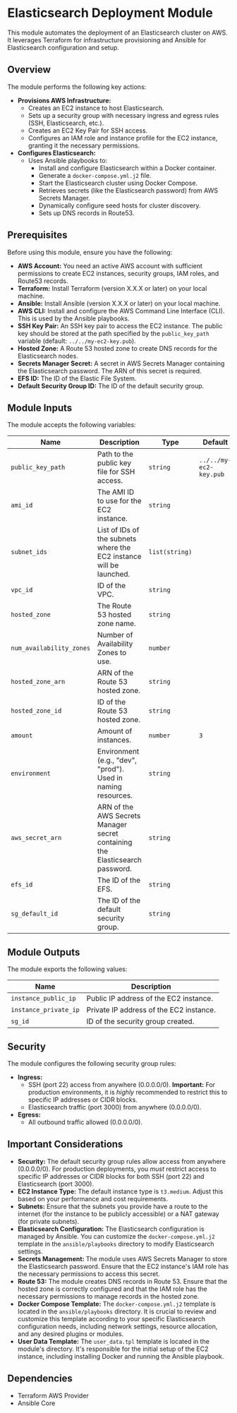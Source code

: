 # Elasticsearch Deployment Module

This module automates the deployment of an Elasticsearch cluster on AWS. It leverages Terraform for infrastructure provisioning and Ansible for Elasticsearch configuration and setup.

## Overview

The module performs the following key actions:

* **Provisions AWS Infrastructure:**
    * Creates an EC2 instance to host Elasticsearch.
    * Sets up a security group with necessary ingress and egress rules (SSH, Elasticsearch, etc.).
    * Creates an EC2 Key Pair for SSH access.
    * Configures an IAM role and instance profile for the EC2 instance, granting it the necessary permissions.
* **Configures Elasticsearch:**
    * Uses Ansible playbooks to:
        * Install and configure Elasticsearch within a Docker container.
        * Generate a `docker-compose.yml.j2` file.
        * Start the Elasticsearch cluster using Docker Compose.
        * Retrieves secrets (like the Elasticsearch password) from AWS Secrets Manager.
        * Dynamically configure seed hosts for cluster discovery.
        * Sets up DNS records in Route53.

## Prerequisites

Before using this module, ensure you have the following:

* **AWS Account:** You need an active AWS account with sufficient permissions to create EC2 instances, security groups, IAM roles, and Route53 records.
* **Terraform:** Install Terraform (version X.X.X or later) on your local machine.
* **Ansible:** Install Ansible (version X.X.X or later) on your local machine.
* **AWS CLI:** Install and configure the AWS Command Line Interface (CLI). This is used by the Ansible playbooks.
* **SSH Key Pair:** An SSH key pair to access the EC2 instance. The public key should be stored at the path specified by the `public_key_path` variable (default: `../../my-ec2-key.pub`).
* **Hosted Zone:** A Route 53 hosted zone to create DNS records for the Elasticsearch nodes.
* **Secrets Manager Secret:** A secret in AWS Secrets Manager containing the Elasticsearch password. The ARN of this secret is required.
* **EFS ID:** The ID of the Elastic File System.
* **Default Security Group ID:** The ID of the default security group.

## Module Inputs

The module accepts the following variables:

| Name                       | Description                                                                                                 | Type           | Default                        | Required |
| -------------------------- | ----------------------------------------------------------------------------------------------------------- | -------------- | ------------------------------ | -------- |
| `public_key_path`          | Path to the public key file for SSH access.                                                                  | `string`       | `../../my-ec2-key.pub`          | No       |
| `ami_id`                   | The AMI ID to use for the EC2 instance.                                                                     | `string`       |                                | Yes      |
| `subnet_ids`               | List of IDs of the subnets where the EC2 instance will be launched.                                         | `list(string)` |                                | Yes      |
| `vpc_id`                   | ID of the VPC.                                                                                              | `string`       |                                | Yes      |
| `hosted_zone`              | The Route 53 hosted zone name.                                                                                | `string`       |                                | Yes      |
| `num_availability_zones` | Number of Availability Zones to use.                                                                          | `number`       |                                | Yes      |
| `hosted_zone_arn`          | ARN of the Route 53 hosted zone.                                                                              | `string`       |                                | Yes      |
| `hosted_zone_id`           | ID of the Route 53 hosted zone.                                                                               | `string`       |                                | Yes      |
| `amount`                   | Amount of instances.                                                                                          | `number`       | `3`                            | No       |
| `environment`              | Environment (e.g., "dev", "prod"). Used in naming resources.                                                 | `string`       |                                | Yes      |
| `aws_secret_arn`           | ARN of the AWS Secrets Manager secret containing the Elasticsearch password.                                 | `string`       |                                | Yes      |
| `efs_id`                   | The ID of the EFS.                                                                                           | `string`       |                                | Yes      |
| `sg_default_id`            | The ID of the default security group.                                                                        | `string`       |                                | Yes      |

## Module Outputs

The module exports the following values:

| Name                   | Description                                   |
| ---------------------- | --------------------------------------------- |
| `instance_public_ip`   | Public IP address of the EC2 instance.        |
| `instance_private_ip`  | Private IP address of the EC2 instance.       |
| `sg_id`                | ID of the security group created.             |

## Security

The module configures the following security group rules:

* **Ingress:**
    * SSH (port 22) access from anywhere (0.0.0.0/0). **Important:** For production environments, it is *highly* recommended to restrict this to specific IP addresses or CIDR blocks.
    * Elasticsearch traffic (port 3000) from anywhere (0.0.0.0/0).
* **Egress:**
    * All outbound traffic allowed (0.0.0.0/0).


## Important Considerations

* **Security:** The default security group rules allow access from anywhere (0.0.0.0/0). For production deployments, you *must* restrict access to specific IP addresses or CIDR blocks for both SSH (port 22) and Elasticsearch (port 3000).
* **EC2 Instance Type:** The default instance type is `t3.medium`. Adjust this based on your performance and cost requirements.
* **Subnets:** Ensure that the subnets you provide have a route to the internet (for the instance to be publicly accessible) or a NAT gateway (for private subnets).
* **Elasticsearch Configuration:** The Elasticsearch configuration is managed by Ansible. You can customize the `docker-compose.yml.j2` template in the `ansible/playbooks` directory to modify Elasticsearch settings.
* **Secrets Management:** The module uses AWS Secrets Manager to store the Elasticsearch password. Ensure that the EC2 instance's IAM role has the necessary permissions to access this secret.
* **Route 53:** The module creates DNS records in Route 53. Ensure that the hosted zone is correctly configured and that the IAM role has the necessary permissions to manage records in the hosted zone.
* **Docker Compose Template:** The `docker-compose.yml.j2` template is located in the `ansible/playbooks` directory. It is crucial to review and customize this template according to your specific Elasticsearch configuration needs, including network settings, resource allocation, and any desired plugins or modules.
* **User Data Template:** The `user_data.tpl` template is located in the module's directory. It's responsible for the initial setup of the EC2 instance, including installing Docker and running the Ansible playbook.

## Dependencies

* Terraform AWS Provider
* Ansible Core




